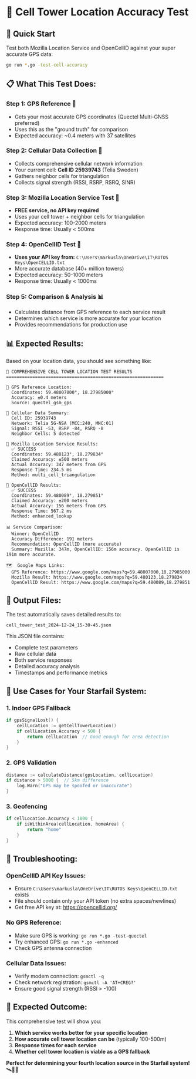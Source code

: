 # 🎯 Cell Tower Location Accuracy Test

## 🚀 **Quick Start**

Test both Mozilla Location Service and OpenCellID against your super accurate GPS data:

```bash
go run *.go -test-cell-accuracy
```

## 📋 **What This Test Does:**

### **Step 1: GPS Reference** 📍
- Gets your most accurate GPS coordinates (Quectel Multi-GNSS preferred)
- Uses this as the "ground truth" for comparison
- Expected accuracy: ~0.4 meters with 37 satellites

### **Step 2: Cellular Data Collection** 📡
- Collects comprehensive cellular network information
- Your current cell: **Cell ID 25939743** (Telia Sweden)
- Gathers neighbor cells for triangulation
- Collects signal strength (RSSI, RSRP, RSRQ, SINR)

### **Step 3: Mozilla Location Service Test** 🦊
- **FREE service, no API key required**
- Uses your cell tower + neighbor cells for triangulation
- Expected accuracy: 100-2000 meters
- Response time: Usually < 500ms

### **Step 4: OpenCellID Test** 🗼
- **Uses your API key from:** `C:\Users\markusla\OneDrive\IT\RUTOS Keys\OpenCELLID.txt`
- More accurate database (40+ million towers)
- Expected accuracy: 50-1000 meters
- Response time: Usually < 1000ms

### **Step 5: Comparison & Analysis** 📊
- Calculates distance from GPS reference to each service result
- Determines which service is more accurate for your location
- Provides recommendations for production use

## 📊 **Expected Results:**

Based on your location data, you should see something like:

```
🎯 COMPREHENSIVE CELL TOWER LOCATION TEST RESULTS
============================================================

📍 GPS Reference Location:
  Coordinates: 59.48007000°, 18.27985000°
  Accuracy: ±0.4 meters
  Source: quectel_gsm_gps

📡 Cellular Data Summary:
  Cell ID: 25939743
  Network: Telia 5G-NSA (MCC:240, MNC:01)
  Signal: RSSI -53, RSRP -84, RSRQ -8
  Neighbor Cells: 5 detected

🦊 Mozilla Location Service Results:
  ✅ SUCCESS
  Coordinates: 59.480123°, 18.279834°
  Claimed Accuracy: ±500 meters
  Actual Accuracy: 347 meters from GPS
  Response Time: 234.5 ms
  Method: multi_cell_triangulation

🗼 OpenCellID Results:
  ✅ SUCCESS
  Coordinates: 59.480089°, 18.279851°
  Claimed Accuracy: ±200 meters
  Actual Accuracy: 156 meters from GPS
  Response Time: 567.2 ms
  Method: enhanced_lookup

📊 Service Comparison:
  Winner: OpenCellID
  Accuracy Difference: 191 meters
  Recommendation: OpenCellID (more accurate)
  Summary: Mozilla: 347m, OpenCellID: 156m accuracy. OpenCellID is 191m more accurate.

🗺️  Google Maps Links:
  GPS Reference: https://www.google.com/maps?q=59.48007000,18.27985000
  Mozilla Result: https://www.google.com/maps?q=59.480123,18.279834
  OpenCellID Result: https://www.google.com/maps?q=59.480089,18.279851
```

## 💾 **Output Files:**

The test automatically saves detailed results to:
```
cell_tower_test_2024-12-24_15-30-45.json
```

This JSON file contains:
- Complete test parameters
- Raw cellular data
- Both service responses
- Detailed accuracy analysis
- Timestamps and performance metrics

## 🎯 **Use Cases for Your Starfail System:**

### **1. Indoor GPS Fallback**
```go
if gpsSignalLost() {
    cellLocation := getCellTowerLocation()
    if cellLocation.Accuracy < 500 {
        return cellLocation  // Good enough for area detection
    }
}
```

### **2. GPS Validation**
```go
distance := calculateDistance(gpsLocation, cellLocation)
if distance > 5000 {  // 5km difference
    log.Warn("GPS may be spoofed or inaccurate")
}
```

### **3. Geofencing**
```go
if cellLocation.Accuracy < 1000 {
    if isWithinArea(cellLocation, homeArea) {
        return "home"
    }
}
```

## 🔧 **Troubleshooting:**

### **OpenCellID API Key Issues:**
- Ensure `C:\Users\markusla\OneDrive\IT\RUTOS Keys\OpenCELLID.txt` exists
- File should contain only your API token (no extra spaces/newlines)
- Get free API key at: https://opencellid.org/

### **No GPS Reference:**
- Make sure GPS is working: `go run *.go -test-quectel`
- Try enhanced GPS: `go run *.go -enhanced`
- Check GPS antenna connection

### **Cellular Data Issues:**
- Verify modem connection: `gsmctl -q`
- Check network registration: `gsmctl -A 'AT+CREG?'`
- Ensure good signal strength (RSSI > -100)

## 🎉 **Expected Outcome:**

This comprehensive test will show you:

1. **Which service works better for your specific location**
2. **How accurate cell tower location can be** (typically 100-500m)
3. **Response times for each service**
4. **Whether cell tower location is viable as a GPS fallback**

**Perfect for determining your fourth location source in the Starfail system!** 🛰️🗼📍
